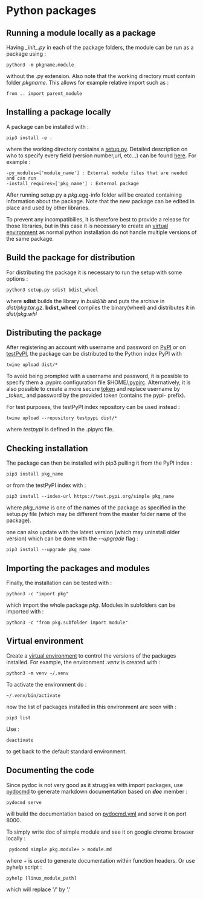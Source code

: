 # Python packages

## Running a module locally as a package

Having *\__init__.py* in each of the package folders, the module can be run as a package using : 

`python3 -m pkgname.module `

without the .py extension. Also note that the working directory must contain folder 
*pkgname*.
This allows for example relative import such as : 

`from .. import parent_module`


## Installing a package locally

A package can be installed with : 

`pip3 install -e .`

where the working directory contains a [setup.py](https://packaging.python.org/tutorials/packaging-projects/#creating-setup-py). 
Detailed description on who to specify every field (version number,url, etc...) can be found [here](https://packaging.python.org/guides/distributing-packages-using-setuptools/).
For example : 

    -py_modules=['module_name'] : External module files that are needed and can run
    -install_requires=['pkg_name'] : External package

After running setup.py a *pkg*.egg-info folder will be created containing information about the package.
Note that the new package can be edited in place and used by other libraries.

To prevent any incompatibilies, it is therefore best to provide a release for those libraries, 
but in this case it is necessary to create an [virtual environment](#virtual-environment) as normal python installation 
do not handle multiple versions of the same package.




## Build the package for distribution

For distributing the package it is necessary to run the setup with some options : 

`python3 setup.py sdist bdist_wheel` 

where 
**sdist** builds the library in *build/lib* and puts the archive in *dist/pkg.tar.gz*.
**bdist_wheel** compiles the binary(wheel) and distributes it in *dist/pkg.whl*



## Distributing the package

After registering an account with username and password on [PyPI](https://pypi.org) or on [testPyPI](https://test.pypi.org/), 
the package can be distributed to the Python index PyPI with 

`twine upload dist/*`

To avoid being prompted with a username and password, it is possible to specify them a .pypirc configuration file $HOME/[.pypirc](file:///home/ronan/.pypirc).
Alternatively, it is also possible to create a more secure [token](https://test.pypi.org/help/#apitoken) and replace username by *\__token__* and password by the provided token (contains the pypi- prefix).

For test purposes, the testPyPI index repository can be used instead : 

`twine upload --repository testpypi dist/*`

where *testpypi* is defined in the .pipyrc file.



## Checking installation

The package can then be installed with pip3 pulling it from the PyPI index : 

`pip3 install pkg_name `

or from the testPyPI index with : 

`pip3 install --index-url https://test.pypi.org/simple pkg_name`

where *pkg_name* is one of the names of the package as specified in the setup.py file (which may be different from the master folder name of the package).

one can also update with the latest version (which may uninstall older version) which can be done with the *--upgrade* flag : 

`pip3 install --upgrade pkg_name`


## Importing the packages and modules

Finally, the installation can be tested with : 

`python3 -c "import pkg"`

which import the whole package *pkg*. Modules in subfolders can be imported with : 

`python3 -c "from pkg.subfolder import module"`



## Virtual environment

Create a [virtual environment](#https://docs.python.org/3/library/venv.html)
to control the versions of the packages installed.
For example, the environment *.venv* is created with : 

`python3 -m venv ~/.venv`

To activate the environment do : 

`~/.venv/bin/activate`

now the list of packages installed in this environment are seen with :

`pip3 list`

Use :

`deactivate`

to get back to the default standard environment.



## Documenting the code 

Since pydoc is not very good as it struggles with import packages, 
use [pydocmd](https://pypi.org/project/pydoc-markdown/)
to generate markdown documentation based on *__doc__* member :

`pydocmd serve`

will build the documentation based on [pydocmd.yml](https://github.com/NiklasRosenstein/pydoc-markdown#usage) 
and serve it on port 8000.

To simply write doc of simple module and see it on google chrome browser locally : 

` pydocmd simple pkg.module+ > module.md`

where + is used to generate documentation within function headers. Or use pyhelp script : 

`pyhelp [linux_module_path]`

which will replace '/' by '.'
